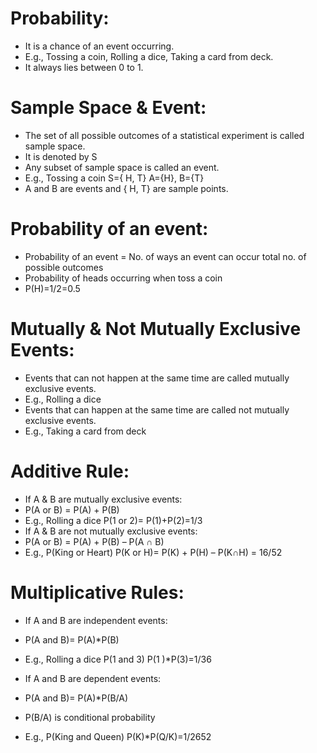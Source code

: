 # Probability:
*	It is a chance of an event occurring.
*	E.g., Tossing a coin, Rolling a dice, Taking a card from deck.
*	It always lies between 0 to 1. 

# Sample Space & Event:
*	The set of all possible outcomes of a statistical experiment is called sample space.
*	It is denoted by S
*	Any subset of sample space is called an event.
*	E.g., Tossing a coin 
S={ H, T}
A={H}, B={T}
*	A and B are events and { H, T} are sample points.

# Probability of an event:
*	Probability of an event =  No. of ways an event can occur
                                          total no. of possible outcomes
*	Probability of heads occurring when toss a coin
*	P(H)=1/2=0.5

# Mutually & Not Mutually Exclusive Events:
*	Events that can not happen at the same time are called mutually exclusive events.
*	E.g., Rolling a dice
*	Events that can happen at the same time are called  not mutually exclusive events.
*	E.g., Taking a card from deck

# Additive Rule:
*	If A & B are mutually exclusive events:
*	P(A or B) = P(A) + P(B)
*	E.g., Rolling a dice 
P(1 or 2)= P(1)+P(2)=1/3 
*	If A & B are not mutually exclusive events:
*	P(A or B) = P(A) + P(B) – P(A ∩ B)
*	E.g., P(King or Heart) 
P(K or H)= P(K) + P(H) – P(K∩H) = 16/52
# Multiplicative Rules:
*	If A and B are independent events:
*	P(A and B)= P(A)*P(B)
*	E.g., Rolling a dice P(1 and 3)
P(1 )*P(3)=1/36

*	If A and B are dependent events:
*	P(A and B)= P(A)*P(B/A)
*	P(B/A) is conditional probability
*	E.g., P(King and Queen)
P(K)*P(Q/K)=1/2652

